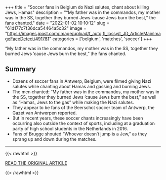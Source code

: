 +++
title = "Soccer fans in Belgium do Nazi salutes, chant about killing Jews, Hamas"
description = "“My father was in the commandos, my mother was in the SS, together they burned Jews ’cause Jews burn the best,” the fans chanted."
date = "2022-01-02 10:10:12"
slug = "61d177c7f36dca54464a5c32"
image = "https://images.jpost.com/image/upload/f_auto,fl_lossy/t_JD_ArticleMainImageFaceDetect/491781"
categories = ['belgium', 'matches', 'soccer']
+++

“My father was in the commandos, my mother was in the SS, together they burned Jews ’cause Jews burn the best,” the fans chanted.

## Summary

- Dozens of soccer fans in Antwerp, Belgium, were filmed giving Nazi salutes while chanting about Hamas and gassing and burning Jews.
- The men chanted: “My father was in the commandos, my mother was in the SS, together they burned Jews ’cause Jews burn the best,” as well as “Hamas, Jews to the gas” while making the Nazi salutes.
- They appear to be fans of the Beerschot soccer team of Antwerp, the Gazet van Antwerpen reported.
- But in recent years, these soccer chants increasingly have been occurring also outside the context of sports, including at a graduation party of high school students in the Netherlands in 2016.
- Fans of Brugge shouted “Whoever doesn’t jump is a Jew,” as they sprang up and down during the matches.

---

{{< rawhtml >}}
  <p class="article-category">
    <a target="_blank" href="https://www.jpost.com/diaspora/antisemitism/article-690264">READ THE ORIGINAL ARTICLE</a>
  </p>
{{< /rawhtml >}}
